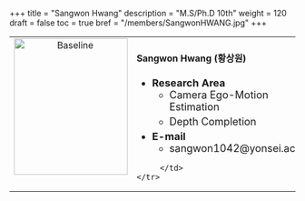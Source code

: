 +++
title = "Sangwon Hwang"
description = "M.S/Ph.D 10th"
weight = 120
draft = false
toc = true
bref = "/members/SangwonHWANG.jpg"
+++

<table>
    <tr>
       <td width="280" align="center" valign="top">
          <img alt="Baseline" width="200px" height="240" src="/members/SangwonHWANG.jpg">
       </td>
       <td>
            <h4>Sangwon Hwang (황상원)</h4>
            <ul class="member_info">
                <li style="font-size: 18px"><b>Research Area</b>
                    <ul class="interest">
                        <li style="margin-bottom: 5px">Camera Ego-Motion Estimation</li>
                        <li style="margin-bottom: 5px">Depth Completion</li>
                    </ul>
                </li>
                <li style="font-size: 18px"><b>E-mail</b>
                    <ul>
                        <li style="margin-bottom: 5px">sangwon1042@yonsei.ac.kr</li>
                    </ul>
                </li>
            </ul>
            
         </td>
    </tr>
</table>